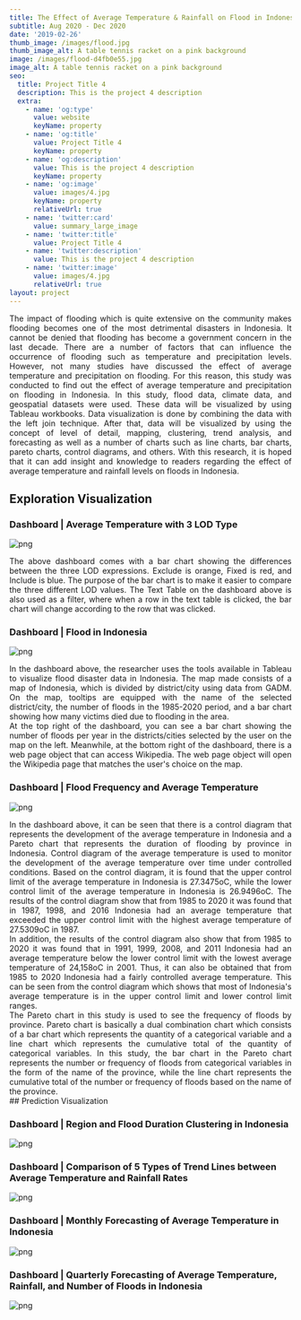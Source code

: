 ```yaml
---
title: The Effect of Average Temperature & Rainfall on Flood in Indonesia
subtitle: Aug 2020 - Dec 2020
date: '2019-02-26'
thumb_image: /images/flood.jpg
thumb_image_alt: A table tennis racket on a pink background
image: /images/flood-d4fb0e55.jpg
image_alt: A table tennis racket on a pink background
seo:
  title: Project Title 4
  description: This is the project 4 description
  extra:
    - name: 'og:type'
      value: website
      keyName: property
    - name: 'og:title'
      value: Project Title 4
      keyName: property
    - name: 'og:description'
      value: This is the project 4 description
      keyName: property
    - name: 'og:image'
      value: images/4.jpg
      keyName: property
      relativeUrl: true
    - name: 'twitter:card'
      value: summary_large_image
    - name: 'twitter:title'
      value: Project Title 4
    - name: 'twitter:description'
      value: This is the project 4 description
    - name: 'twitter:image'
      value: images/4.jpg
      relativeUrl: true
layout: project
---
```

<div align="justify">
The impact of flooding which is quite extensive on the community makes flooding becomes one of the most detrimental disasters in Indonesia. It cannot be denied that flooding has become a government concern in the last decade. There are a number of factors that can influence the occurrence of flooding such as temperature and precipitation levels. However, not many studies have discussed the effect of average temperature and precipitation on flooding. For this reason, this study was conducted to find out the effect of average temperature and precipitation on flooding in Indonesia. In this study, flood data, climate data, and geospatial datasets were used. These data will be visualized by using Tableau workbooks. Data visualization is done by combining the data with the left join technique. After that, data will be visualized by using the concept of level of detail, mapping, clustering, trend analysis, and forecasting as well as a number of charts such as line charts, bar charts, pareto charts, control diagrams, and others. With this research, it is hoped that it can add insight and knowledge to readers regarding the effect of average temperature and rainfall levels on floods in Indonesia.
</div>

## Exploration Visualization

### Dashboard | Average Temperature with 3 LOD Type

![png](/images/Das1.png)
<div align="justify">
The above dashboard comes with a bar chart showing the differences between the three LOD expressions. Exclude is orange, Fixed is red, and Include is blue. The purpose of the bar chart is to make it easier to compare the three different LOD values. The Text Table on the dashboard above is also used as a filter, where when a row in the text table is clicked, the bar chart will change according to the row that was clicked.
</div>

### Dashboard | Flood in Indonesia

![png](/images/Das2.png)

<div align="justify">
In the dashboard above, the researcher uses the tools available in Tableau to visualize flood disaster data in Indonesia. The map made consists of a map of Indonesia, which is divided by district/city using data from GADM. On the map, tooltips are equipped with the name of the selected district/city, the number of floods in the 1985-2020 period, and a bar chart showing how many victims died due to flooding in the area.
<br>
At the top right of the dashboard, you can see a bar chart showing the number of floods per year in the districts/cities selected by the user on the map on the left. Meanwhile, at the bottom right of the dashboard, there is a web page object that can access Wikipedia. The web page object will open the Wikipedia page that matches the user's choice on the map.
</div>

### Dashboard | Flood Frequency and Average Temperature

![png](/images/Das3.png)

<div align="justify">
In the dashboard above, it can be seen that there is a control diagram that represents the development of the average temperature in Indonesia and a Pareto chart that represents the duration of flooding by province in Indonesia. Control diagram of the average temperature is used to monitor the development of the average temperature over time under controlled conditions. Based on the control diagram, it is found that the upper control limit of the average temperature in Indonesia is 27.3475oC, while the lower control limit of the average temperature in Indonesia is 26.9496oC. The results of the control diagram show that from 1985 to 2020 it was found that in 1987, 1998, and 2016 Indonesia had an average temperature that exceeded the upper control limit with the highest average temperature of 27.5309oC in 1987.
<br>
In addition, the results of the control diagram also show that from 1985 to 2020 it was found that in 1991, 1999, 2008, and 2011 Indonesia had an average temperature below the lower control limit with the lowest average temperature of 24,158oC in 2001. Thus, it can also be obtained that from 1985 to 2020 Indonesia had a fairly controlled average temperature. This can be seen from the control diagram which shows that most of Indonesia's average temperature is in the upper control limit and lower control limit ranges.
<br>
The Pareto chart in this study is used to see the frequency of floods by province. Pareto chart is basically a dual combination chart which consists of a bar chart which represents the quantity of a categorical variable and a line chart which represents the cumulative total of the quantity of categorical variables. In this study, the bar chart in the Pareto chart represents the number or frequency of floods from categorical variables in the form of the name of the province, while the line chart represents the cumulative total of the number or frequency of floods based on the name of the province.
</div>
## Prediction Visualization

### Dashboard | Region and Flood Duration Clustering in Indonesia

![png](/images/Das4.png)

### Dashboard | Comparison of 5 Types of Trend Lines between Average Temperature and Rainfall Rates

![png](/images/Das5-1f9e4bef.png)

### Dashboard | Monthly Forecasting of Average Temperature in Indonesia

![png](/images/Das6.png)

### Dashboard | Quarterly Forecasting of Average Temperature, Rainfall, and Number of Floods in Indonesia

![png](/images/Das7.png)

